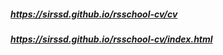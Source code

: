 ##### https://sirssd.github.io/rsschool-cv/cv
##### https://sirssd.github.io/rsschool-cv/index.html
